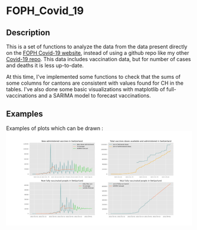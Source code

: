 # FOPH_Covid_19

## Description
This is a set of functions to analyze the data from the data present directly on the [FOPH Covid-19 website](covid19.admin.ch), instead of using a github repo like my other [Covid-19 repo](https://github.com/paulbmiller/covid_19). This data includes vaccination data, but for number of cases and deaths it is less up-to-date.

At this time, I've implemented some functions to check that the sums of some columns for cantons are consistent with values found for CH in the tables. I've also done some basic visualizations with matplotlib of full-vaccinations and a SARIMA model to forecast vaccinations.

## Examples
Examples of plots which can be drawn :
![Multiple subplots](example.jpg)
